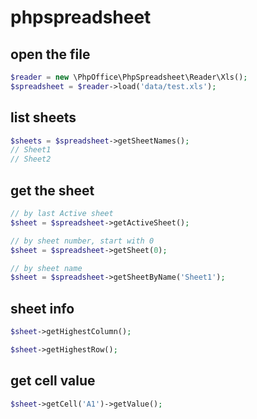 # phpspreadsheet

## open the file

```php
$reader = new \PhpOffice\PhpSpreadsheet\Reader\Xls();
$spreadsheet = $reader->load('data/test.xls');
```

## list sheets

```php
$sheets = $spreadsheet->getSheetNames();
// Sheet1
// Sheet2
```

## get the sheet

```php
// by last Active sheet
$sheet = $spreadsheet->getActiveSheet();

// by sheet number, start with 0
$sheet = $spreadsheet->getSheet(0);

// by sheet name
$sheet = $spreadsheet->getSheetByName('Sheet1');
```

## sheet info

```php
$sheet->getHighestColumn();

$sheet->getHighestRow();
```

## get cell value

```php
$sheet->getCell('A1')->getValue();
```
